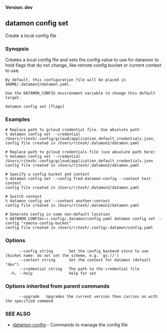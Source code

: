 **Version: dev**

## datamon config set

Create a local config file

### Synopsis

Creates a local config file and sets the config value to use for datamon to hold flags that do not change, like remote config bucket or current context to use.

	By default, this configuration file will be placed in $HOME/.datamon2/datamon.yaml.

	Use the DATAMON_CONFIG environment variable to change this default target.
	

```
datamon config set [flags]
```

### Examples

```
# Replace path to gcloud credential file. Use absolute path
% datamon config set --credential /Users/ritesh/.config/gcloud/application_default_credentials.json,
config file created in /Users/ritesh/.datamon2/datamon.yaml

# Replace path to gcloud credentials file (use absolute path here)
% datamon config set --credential /Users/ritesh/.config/gcloud/application_default_credentials.json
config file created in /Users/ritesh/.datamon2/datamon.yaml

# Specify a config bucket and context
% datamon config set --config fred-datamon-config --context test-context
config file created in /Users/ritesh/.datamon2/datamon.yaml

# Switch context
% datamon config set --context another-context
config file created in /Users/ritesh/.datamon2/datamon.yaml

# Generate config in some non-default location
% DATAMON_CONFIG=~/.config/.datamon/config.yaml datamon config set --config "remote-config-bucket"
config file created in /Users/ritesh/.config/.datamon/config.yaml

```

### Options

```
      --config string       Set the config backend store to use (bucket name: do not set the scheme, e.g. 'gs://')
      --context string      Set the context for datamon (default "dev")
      --credential string   The path to the credential file
  -h, --help                help for set
```

### Options inherited from parent commands

```
      --upgrade   Upgrades the current version then carries on with the specified command
```

### SEE ALSO

* [datamon config](datamon_config.md)	 - Commands to manage the config file

